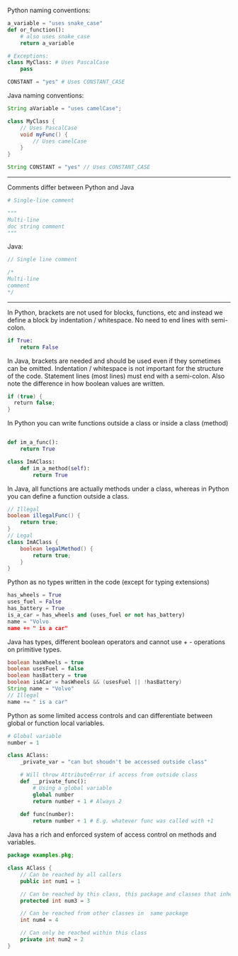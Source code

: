 
Python naming conventions:
```py
a_variable = "uses snake_case"
def or_function():
    # also uses snake_case
    return a_variable

# Exceptions:
class MyClass: # Uses PascalCase
    pass

CONSTANT = "yes" # Uses CONSTANT_CASE
```

Java naming conventions:
```java
String aVariable = "uses camelCase";

class MyClass {
    // Uses PascalCase
    void myFunc() {
        // Uses camelCase
    }
}

String CONSTANT = "yes" // Uses CONSTANT_CASE
```

---

Comments differ between Python and Java
```py
# Single-line comment

"""
Multi-line 
doc string comment
"""
```

Java:
```java
// Single line comment

/*
Multi-line 
comment
*/
```

---

In Python, brackets are not used for blocks, functions, etc and instead we define a block by indentation / whitespace. No need to end lines with semi-colon.
```py
if True:
    return False
```

In Java, brackets are needed and should be used even if they sometimes can be omitted. Indentation / whitespace is not important for the structure of the code. Statement lines (most lines) must end with a semi-colon. Also note the difference in how boolean values are written.
```java
if (true) {  
  return false;  
}
```


In Python you can write functions outside a class or inside a class (method)

```py

def im_a_func():
    return True

class ImAClass:
    def im_a_method(self):
        return True
```

In Java, all functions are actually methods under a class, whereas in Python you can define a function outside a class.
```java
// Illegal
boolean illegalFunc() {
    return true;
}
// Legal
class ImAClass {
    boolean legalMethod() {
        return true;
    }
}
```

Python as no types written in the code (except for typing extensions)
```py
has_wheels = True
uses_fuel = False
has_battery = True
is_a_car = has_wheels and (uses_fuel or not has_battery)
name = "Volvo
name += " is a car"
```

Java has types, different boolean operators and cannot use + - operations on primitive types.
```java
boolean hasWheels = true
boolean usesFuel = false
boolean hasBattery = true
boolean isACar = hasWheels && (usesFuel || !hasBattery)
String name = "Volvo"
// Illegal
name += " is a car"
```

Python as some limited access controls and can differentiate between global or function local variables.

```py
# Global variable
number = 1

class AClass:
    _private_var = "can but shoudn't be accessed outside class" 

    # Will throw AttributeError if access from outside class
    def __private_func():
        # Using a global variable
        global number
        return number + 1 # Always 2
    
    def func(number):
        return number + 1 # E.g. whatever func was called with +1
```

Java has a rich and enforced system of access control on methods and variables.
```java
package examples.pkg;

class AClass {
    // Can be reached by all callers
    public int num1 = 1

    // Can be reached by this class, this package and classes that inherit from it
    protected int num3 = 3

    // Can be reached from other classes in  same package
    int num4 = 4

    // Can only be reached within this class
    private int num2 = 2
}
```
